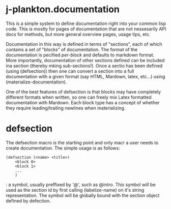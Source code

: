 j-plankton.documentation
========================

This is a simple system to define documentation right into your common
lisp code.  This is mostly for pages of documentation that are not
nessesarily API docs for methods, but more general overview pages,
usage tips, etc.

Documentation in this way is defined in terms of "sections", each of
which contains a set of "blocks" of documentation.  The format of the
documentation is pecified *per-block* and defaults to markdown format.
More importantly, documentation of other sections defined can be
included ina section (thereby mking sub-sections!).  Once a sectio has
been defined (using (defsection)) then one can convert a section into
a full documentation with a given format (say HTML, Mardown, latex,
etc...) using (materialize-documentation).

One of the best features of defsection is that blocks may have
completely different formats when written, so one can freely mix Latex
formatted documentation with Mardown.  Each block type has a concept
of whether they require leading/trailing newlines when materializing.

defsection
==========

The defsection macro is the starting point and only macr a user needs to create documentation.  The simple usage is as follows:

    (defsection (<name> <title>)
		<block 0>
		<block 1>
		...
		)

<name>: a symbol, usually preffixed by '@', such as @intro.  This
symbol will be used as the section id by first calling (labelize-name)
on it's string representation.  The symbol will be globally bound with
the section object defined by defection.

<title> : a string represneting a title/subtitle section heading

<block N> : a block descriptor, documentated below

After a call to (defsection ...) we will have created a new global
binding to the given symbol <name> with a section-t object.  To
generate the codumentation for a section, we can the ncall
(materialize-documentation <name>)


blocks
======

The heart of defsection are the <block N> definitions inside of it.  A
block definition is a user-extendible syntax for creating different
logical chuncks of documetatation, where the logical break includes
the format being used to initially represent the documentation.

A string by itself will be treated as a text block with Mardown format.

Alternatively, one can expresilly choose hte format for a text block
by having a block descriptor as:

	(:<format> <text>)

Where :<format> is a keyword format specifier such as :markdown, :latex, etc...

To creat rbritary types of blocks we use the following syntax:

	(:class <class-name> <class-args>)

Which will fowards <class-args> to (make-instance '<class-name> <class-args>)


Example
=======

(defsection (@impl-note "IMPL Note")
	"We are using the algorithm by Jorkas, which implies the following condition: "
	(:latex "$x_i \le Z^i_k \forall k$ iff. ....))

(defsection (@intro "Intro")
	"Some sample introduction using *Mardown*")

(defsection (@doc "Documentation for X")
	@intro
	@impl-note)


